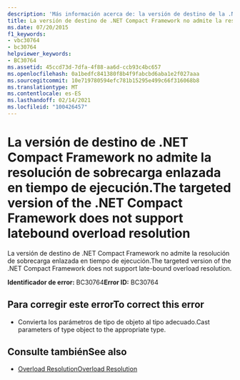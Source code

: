 ```yaml
---
description: 'Más información acerca de: la versión de destino de la .NET Compact Framework no admite la resolución de sobrecarga enlazada en el mismo'
title: La versión de destino de .NET Compact Framework no admite la resolución de sobrecarga enlazada en tiempo de ejecución.
ms.date: 07/20/2015
f1_keywords:
- vbc30764
- bc30764
helpviewer_keywords:
- BC30764
ms.assetid: 45ccd73d-7dfa-4f88-aa6d-ccb93c4bc657
ms.openlocfilehash: 0a1bedfc841380f8b4f9fabcbd6aba1e2f027aaa
ms.sourcegitcommit: 10e719780594efc781b15295e499c66f316068b8
ms.translationtype: MT
ms.contentlocale: es-ES
ms.lasthandoff: 02/14/2021
ms.locfileid: "100426457"
---
```

# <a name="the-targeted-version-of-the-net-compact-framework-does-not-support-latebound-overload-resolution"></a><span data-ttu-id="d7745-103">La versión de destino de .NET Compact Framework no admite la resolución de sobrecarga enlazada en tiempo de ejecución.</span><span class="sxs-lookup"><span data-stu-id="d7745-103">The targeted version of the .NET Compact Framework does not support latebound overload resolution</span></span>

<span data-ttu-id="d7745-104">La versión de destino de .NET Compact Framework no admite la resolución de sobrecarga enlazada en tiempo de ejecución.</span><span class="sxs-lookup"><span data-stu-id="d7745-104">The targeted version of the .NET Compact Framework does not support late-bound overload resolution.</span></span>  
  
 <span data-ttu-id="d7745-105">**Identificador de error:** BC30764</span><span class="sxs-lookup"><span data-stu-id="d7745-105">**Error ID:** BC30764</span></span>  
  
## <a name="to-correct-this-error"></a><span data-ttu-id="d7745-106">Para corregir este error</span><span class="sxs-lookup"><span data-stu-id="d7745-106">To correct this error</span></span>  
  
- <span data-ttu-id="d7745-107">Convierta los parámetros de tipo de objeto al tipo adecuado.</span><span class="sxs-lookup"><span data-stu-id="d7745-107">Cast parameters of type object to the appropriate type.</span></span>  
  
## <a name="see-also"></a><span data-ttu-id="d7745-108">Consulte también</span><span class="sxs-lookup"><span data-stu-id="d7745-108">See also</span></span>

- [<span data-ttu-id="d7745-109">Overload Resolution</span><span class="sxs-lookup"><span data-stu-id="d7745-109">Overload Resolution</span></span>](../programming-guide/language-features/procedures/overload-resolution.md)
